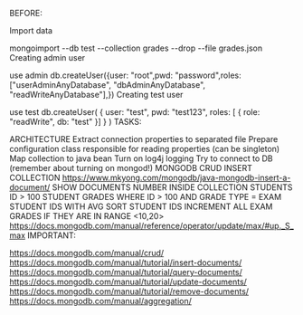 BEFORE:

Import data

mongoimport --db test --collection grades --drop --file grades.json
Creating admin user

use admin
db.createUser({user: "root",pwd: "password",roles: ["userAdminAnyDatabase", "dbAdminAnyDatabase", "readWriteAnyDatabase"],})
Creating test user

use test
db.createUser(
  {
    user: "test",
    pwd: "test123",
    roles: [ { role: "readWrite", db: "test" }]
  }
)
TASKS:

ARCHITECTURE
Extract connection properties to separated file
Prepare configuration class responsible for reading properties (can be singleton)
Map collection to java bean
Turn on log4j logging
Try to connect to DB (remember about turning on mongod!)
MONGODB CRUD
INSERT COLLECTION https://www.mkyong.com/mongodb/java-mongodb-insert-a-document/
SHOW DOCUMENTS NUMBER INSIDE COLLECTION
STUDENTS ID > 100
STUDENT GRADES WHERE ID > 100 AND GRADE TYPE = EXAM
STUDENT IDS WITH AVG
SORT STUDENT IDS
INCREMENT ALL EXAM GRADES IF THEY ARE IN RANGE <10,20> https://docs.mongodb.com/manual/reference/operator/update/max/#up._S_max
IMPORTANT:

https://docs.mongodb.com/manual/crud/
https://docs.mongodb.com/manual/tutorial/insert-documents/
https://docs.mongodb.com/manual/tutorial/query-documents/
https://docs.mongodb.com/manual/tutorial/update-documents/
https://docs.mongodb.com/manual/tutorial/remove-documents/
https://docs.mongodb.com/manual/aggregation/
